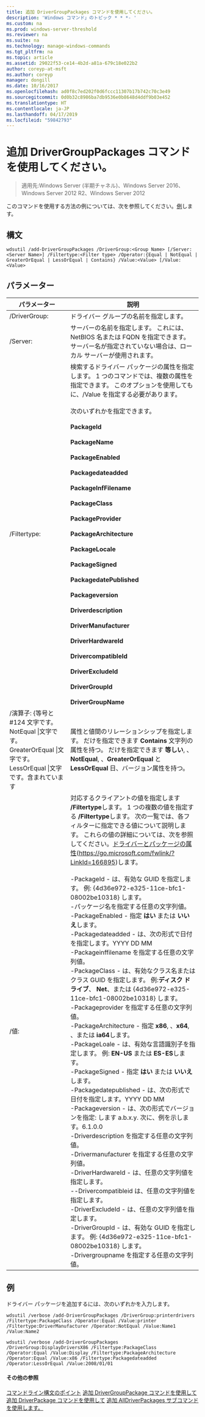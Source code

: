 ```yaml
---
title: 追加 DriverGroupPackages コマンドを使用してください。
description: 'Windows コマンド」のトピック * * *- '
ms.custom: na
ms.prod: windows-server-threshold
ms.reviewer: na
ms.suite: na
ms.technology: manage-windows-commands
ms.tgt_pltfrm: na
ms.topic: article
ms.assetid: 29022f53-ce14-4b2d-a81a-679c18e022b2
author: coreyp-at-msft
ms.author: coreyp
manager: dongill
ms.date: 10/16/2017
ms.openlocfilehash: ad0f8c7ed202f0d6fccc11307b17b742c70c3e49
ms.sourcegitcommit: 0d0b32c8986ba7db9536e0b8648d4ddf9b03e452
ms.translationtype: HT
ms.contentlocale: ja-JP
ms.lasthandoff: 04/17/2019
ms.locfileid: "59842793"
---
```

# <a name="using-the-add-drivergrouppackages-command"></a>追加 DriverGroupPackages コマンドを使用してください。

>適用先:Windows Server (半期チャネル)、Windows Server 2016、Windows Server 2012 R2、Windows Server 2012

このコマンドを使用する方法の例については、次を参照してください。[例](#BKMK_examples)します。
## <a name="syntax"></a>構文
```
wdsutil /add-DriverGroupPackages /DriverGroup:<Group Name> [/Server:<Server Name>] /Filtertype:<Filter type> /Operator:{Equal | NotEqual | GreaterOrEqual | LessOrEqual | Contains} /Value:<Value> [/Value:<Value>
```
## <a name="parameters"></a>パラメーター
|パラメーター|説明|
|-------|--------|
|/DriverGroup:<Group Name>|ドライバー グループの名前を指定します。|
|/Server:<Server name>|サーバーの名前を指定します。 これには、NetBIOS 名または FQDN を指定できます。 サーバー名が指定されていない場合は、ローカル サーバーが使用されます。|
|/Filtertype:<Filter type>|検索するドライバー パッケージの属性を指定します。 1 つのコマンドでは、複数の属性を指定できます。 このオプションを使用してもに、/Value を指定する必要があります。<br /><br /><Filter type> 次のいずれかを指定できます。<br /><br />**PackageId**<br /><br />**PackageName**<br /><br />**PackageEnabled**<br /><br />**Packagedateadded**<br /><br />**PackageInfFilename**<br /><br />**PackageClass**<br /><br />**PackageProvider**<br /><br />**PackageArchitecture**<br /><br />**PackageLocale**<br /><br />**PackageSigned**<br /><br />**PackagedatePublished**<br /><br />**Packageversion**<br /><br />**Driverdescription**<br /><br />**DriverManufacturer**<br /><br />**DriverHardwareId**<br /><br />**DrivercompatibleId**<br /><br />**DriverExcludeId**<br /><br />**DriverGroupId**<br /><br />**DriverGroupName**|
|/演算子: {等号と #124 文字です。NotEqual &#124;文字です。GreaterOrEqual &#124;文字です。LessOrEqual &#124;文字です。含まれています|属性と値間のリレーションシップを指定します。 だけを指定できます **Contains** 文字列の属性を持つ。 だけを指定できます **等しい**, 、**NotEqual**, 、**GreaterOrEqual** と **LessOrEqual** 日、バージョン属性を持つ。|
|/値:<Value>|対応するクライアントの値を指定します **/Filtertype**します。 1 つの複数の値を指定する **/Filtertype**します。 次の一覧では、各フィルターに指定できる値について説明します。 これらの値の詳細については、次を参照してください。[ドライバーとパッケージの属性](https://go.microsoft.com/fwlink/?LinkId=166895)(https://go.microsoft.com/fwlink/?LinkId=166895)します。<br /><br />-PackageId - は、有効な GUID を指定します。 例: {4d36e972-e325-11ce-bfc1-08002be10318} します。<br />-パッケージ名を指定する任意の文字列値。<br />-PackageEnabled - 指定 **はい** または **いいえ**します。<br />-Packagedateadded - は、次の形式で日付を指定します。YYYY DD MM<br />-Packageinffilename を指定する任意の文字列値。<br />-PackageClass - は、有効なクラス名またはクラス GUID を指定します。 例:**ディスク ドライブ**、 **Net**、または {4d36e972-e325-11ce-bfc1-08002be10318} します。<br />-Packageprovider を指定する任意の文字列値。<br />-PackageArchitecture - 指定 **x86**, 、**x64**, 、または **ia64**します。<br />-PackageLoale - は、有効な言語識別子を指定します。 例: **EN-US** または **ES-ES**します。<br />-PackageSigned - 指定 **はい** または **いいえ**します。<br />-Packagedatepublished - は、次の形式で日付を指定します。YYYY DD MM<br />-Packageversion - は、次の形式でバージョンを指定: します a.b.x.y. 次に、例を示します。6.1.0.0<br />-Driverdescription を指定する任意の文字列値。<br />-Drivermanufacturer を指定する任意の文字列値。<br />-DriverHardwareId - は、任意の文字列値を指定します。<br />--Drivercompatibleid は、任意の文字列値を指定します。<br />-DriverExcludeId - は、任意の文字列値を指定します。<br />-DriverGroupId - は、有効な GUID を指定します。 例: {4d36e972-e325-11ce-bfc1-08002be10318} します。<br />-Drivergroupname を指定する任意の文字列値。|
## <a name="BKMK_examples"></a>例
ドライバー パッケージを追加するには、次のいずれかを入力します。
```
wdsutil /verbose /add-DriverGroupPackages /DriverGroup:printerdrivers /Filtertype:PackageClass /Operator:Equal /Value:printer /Filtertype:DriverManufacturer /Operator:NotEqual /Value:Name1 /Value:Name2
```
```
wdsutil /verbose /add-DriverGroupPackages /DriverGroup:DisplayDriversX86 /Filtertype:PackageClass /Operator:Equal /Value:Display /Filtertype:PackageArchitecture /Operator:Equal /Value:x86 /Filtertype:Packagedateadded /Operator:LessOrEqual /Value:2008/01/01
```
#### <a name="additional-references"></a>その他の参照
[コマンドライン構文のポイント](command-line-syntax-key.md)
[追加 DriverGroupPackage コマンドを使用して](using-the-add-drivergrouppackage-command.md)
[追加 DriverPackage コマンドを使用して](using-the-add-driverpackage-command.md)
[追加 AllDriverPackages サブコマンドを使用します。](using-the-add-alldriverpackages-subcommand.md)
